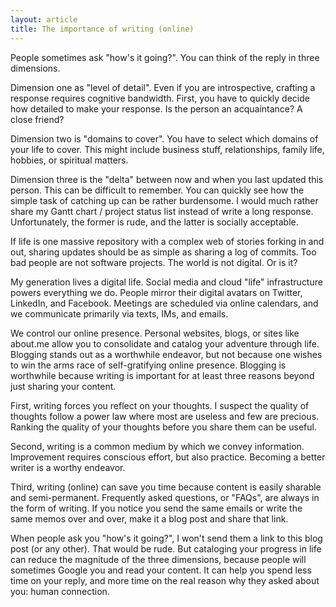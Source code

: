 ```yaml
---
layout: article
title: The importance of writing (online)
---
```


People sometimes ask "how's it going?". You can think of the reply in three dimensions.

Dimension one as "level of detail". Even if you are introspective, crafting a response requires cognitive bandwidth. First, you have to quickly decide how detailed to make your response. Is the person an acquaintance? A close friend?

Dimension two is "domains to cover". You have to select which domains of your life to cover. This might include business stuff, relationships, family life, hobbies, or spiritual matters.

Dimension three is the "delta" between now and when you last updated this person. This can be difficult to remember. You can quickly see how the simple task of catching up can be rather burdensome. I would much rather share my Gantt chart / project status list instead of write a long response. Unfortunately, the former is rude, and the latter is socially acceptable.

If life is one massive repository with a complex web of stories forking in and out, sharing updates should be as simple as sharing a log of commits. Too bad people are not software projects. The world is not digital. Or is it?

My generation lives a digital life. Social media and cloud "life" infrastructure powers everything we do. People mirror their digital avatars on Twitter, LinkedIn, and Facebook. Meetings are scheduled via online calendars, and we communicate primarily via texts, IMs, and emails.

We control our online presence. Personal websites, blogs, or sites like about.me allow you to consolidate and catalog your adventure through life. Blogging stands out as a worthwhile endeavor, but not because one wishes to win the arms race of self-gratifying online presence. Blogging is worthwhile because writing is important for at least three reasons beyond just sharing your content.

First, writing forces you reflect on your thoughts. I suspect the quality of thoughts follow a power law where most are useless and few are precious. Ranking the quality of your thoughts before you share them can be useful.

Second, writing is a common medium by which we convey information. Improvement requires conscious effort, but also practice. Becoming a better writer is a worthy endeavor.

Third, writing (online) can save you time because content is easily sharable and semi-permanent. Frequently asked questions, or "FAQs", are always in the form of writing. If you notice you send the same emails or write the same memos over and over, make it a blog post and share that link.

When people ask you "how's it going?", I won't send them a link to this blog post (or any other). That would be rude. But cataloging your progress in life can reduce the magnitude of the three dimensions, because people will sometimes Google you and read your content. It can help you spend less time on your reply, and more time on the real reason why they asked about you: human connection.
